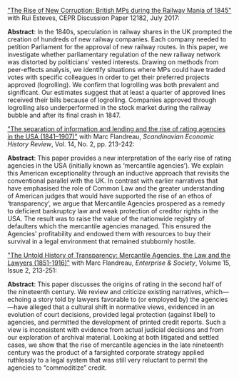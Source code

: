 ["The Rise of New Corruption: British MPs during the Railway Mania of 1845"](http://cepr.org/active/publications/discussion_papers/dp.php?dpno=12182) with Rui Esteves, CEPR Discussion Paper 12182, July 2017:

__Abstract__: In the 1840s, speculation in railway shares in the UK prompted the creation of hundreds of new railway companies. Each company needed to petition Parliament for the approval of new railway routes. In this paper, we investigate whether parliamentary regulation of the new railway network was distorted by politicians' vested interests. Drawing on methods from peer-effects analysis, we identify situations where MPs could have traded votes with specific colleagues in order to get their preferred projects approved (logrolling). We confirm that logrolling was both prevalent and significant. Our estimates suggest that at least a quarter of approved lines received their bills because of logrolling. Companies approved through logrolling also underperformed in the stock market during the railway bubble and after its final crash in 1847.

["The separation of information and lending and the rise of rating agencies in the USA (1841–1907)"](http://dx.doi.org/10.1080/03585522.2014.950602) with Marc Flandreau, *Scandinavian Economic History Review*, Vol. 14, No. 2, pp. 213-242:

__Abstract__: This paper provides a new interpretation of the early rise of rating agencies in the USA (initially known as ‘mercantile agencies’). We explain this American exceptionality through an inductive approach that revisits the conventional parallel with the UK. In contrast with earlier narratives that have emphasised the role of Common Law and the greater understanding of American judges that would have supported the rise of an ethos of ‘transparency’, we argue that Mercantile Agencies prospered as a remedy to deficient bankruptcy law and weak protection of creditor rights in the USA. The result was to raise the value of the nationwide registry of defaulters which the mercantile agencies managed. This ensured the Agencies' profitability and endowed them with resources to buy their survival in a legal environment that remained stubbornly hostile.

["The Untold History of Transparency: Mercantile Agencies, the Law and the Lawyers (1851-1916)"](
https://doi.org/10.1093/es/khu014) with Marc Flandreau, *Enterprise & Society*, Volume 15, Issue 2, 213-251:

__Abstract__: This paper discusses the origins of rating in the second half of the nineteenth century. We review and criticize existing narratives, which—echoing a story told by lawyers favorable to (or employed by) the agencies—have alleged that a cultural shift in normative views, evidenced in an evolution of court decisions, provided legal protection (against libel) to agencies, and permitted the development of printed credit reports. Such a view is inconsistent with evidence from actual judicial decisions and from our exploration of archival material. Looking at both litigated and settled cases, we show that the rise of mercantile agencies in the late nineteenth century was the product of a farsighted corporate strategy applied ruthlessly to a legal system that was still very reluctant to permit the agencies to “commoditize” credit.
